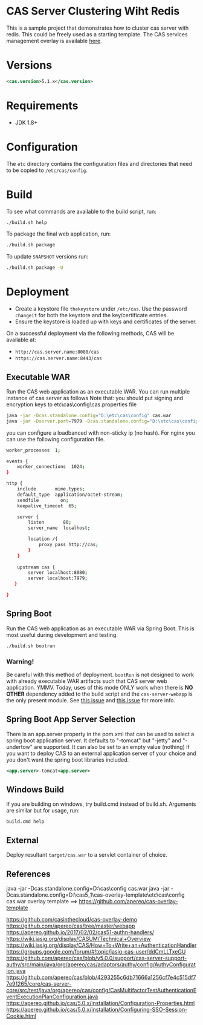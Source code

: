 CAS Server Clustering Wiht Redis
================================
This is a sample project that demonstrates how to cluster cas server with redis. This could be freely used as a starting template. The CAS services management overlay is available [here](https://github.com/apereo/cas-services-management-overlay).

# Versions

```xml
<cas.version>5.1.x</cas.version>
```

# Requirements
* JDK 1.8+

# Configuration

The `etc` directory contains the configuration files and directories that need to be copied to `/etc/cas/config`.

# Build

To see what commands are available to the build script, run:

```bash
./build.sh help
```

To package the final web application, run:

```bash
./build.sh package
```

To update `SNAPSHOT` versions run:

```bash
./build.sh package -U
```

# Deployment

- Create a keystore file `thekeystore` under `/etc/cas`. Use the password `changeit` for both the keystore and the key/certificate entries.
- Ensure the keystore is loaded up with keys and certificates of the server.

On a successful deployment via the following methods, CAS will be available at:

* `http://cas.server.name:8080/cas`
* `https://cas.server.name:8443/cas`

## Executable WAR

Run the CAS web application as an executable WAR. You can run multiple instance of cas server as follows
Note that: you should put signing and encryption keys to  etc\cas\config\cas.properties file
```bash
java -jar -Dcas.standalone.config="D:\etc\cas\config" cas.war
java -jar -Dserver.port=7979 -Dcas.standalone.config="D:\etc\cas\config" cas.war
```

you can configure a loadbanced with non-sticky ip (no hash).  For nginx you can use the following configuration file.

```bash
worker_processes  1;

events {
    worker_connections  1024;
}

http {
    include       mime.types;
    default_type  application/octet-stream;
    sendfile        on;
    keepalive_timeout  65;

    server {
        listen       80;
        server_name  localhost;

        location /{
			proxy_pass http://cas;
        }
    }
	
	upstream cas {
        server localhost:8080;
        server localhost:7979;
   }

}
```

## Spring Boot

Run the CAS web application as an executable WAR via Spring Boot. This is most useful during development and testing.

```bash
./build.sh bootrun
```

### Warning!

Be careful with this method of deployment. `bootRun` is not designed to work with already executable WAR artifacts such that CAS server web application. YMMV. Today, uses of this mode ONLY work when there is **NO OTHER** dependency added to the build script and the `cas-server-webapp` is the only present module. See [this issue](https://github.com/apereo/cas/issues/2334) and [this issue](https://github.com/spring-projects/spring-boot/issues/8320) for more info.


## Spring Boot App Server Selection
There is an app.server property in the pom.xml that can be used to select a spring boot application server.
It defaults to "-tomcat" but "-jetty" and "-undertow" are supported. 
It can also be set to an empty value (nothing) if you want to deploy CAS to an external application server of your choice and you don't want the spring boot libraries included. 

```xml
<app.server>-tomcat<app.server>
```

## Windows Build
If you are building on windows, try build.cmd instead of build.sh. Arguments are similar but for usage, run:  

```
build.cmd help
```

## External

Deploy resultant `target/cas.war`  to a servlet container of choice.

## References

java -jar -Dcas.standalone.config=D:\cas\config cas.war
java -jar -Dcas.standalone.config=D:\cas5_1\cas-overlay-template\etc\cas\config cas.war
overlay template ==> https://github.com/apereo/cas-overlay-template

https://github.com/casinthecloud/cas-overlay-demo
https://github.com/apereo/cas/tree/master/webapp
https://apereo.github.io/2017/02/02/cas51-authn-handlers/
https://wiki.jasig.org/display/CASUM/Technical+Overview
https://wiki.jasig.org/display/CAS/How+To+Write+an+AuthenticationHandler
https://groups.google.com/forum/#!topic/jasig-cas-user/ddCmLLTxeGU
https://github.com/apereo/cas/blob/v5.0.0/support/cas-server-support-authy/src/main/java/org/apereo/cas/adaptors/authy/config/AuthyConfiguration.java
https://github.com/apereo/cas/blob/4293255c6db71666a1256cf7e4c515df77e91265/core/cas-server-core/src/test/java/org/apereo/cas/config/CasMultifactorTestAuthenticationEventExecutionPlanConfiguration.java
https://apereo.github.io/cas/5.0.x/installation/Configuration-Properties.html
https://apereo.github.io/cas/5.0.x/installation/Configuring-SSO-Session-Cookie.html